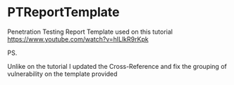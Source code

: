 # PTReportTemplate
Penetration Testing Report Template used on this tutorial
https://www.youtube.com/watch?v=hILlkR9rKpk

PS.

Unlike on the tutorial I updated the Cross-Reference and fix the grouping of vulnerability on the template provided
